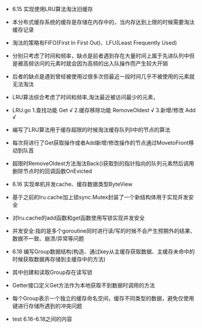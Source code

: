 - 6.15 实现使用LRU算法淘汰旧缓存
- 本分布式缓存系统的缓存是存储在内存中的，当内存达到上限的时候需要淘汰缓存记录
- 淘汰的策略有FIFO(First In First Out)、LFU(Least Frequently Used)
- 分别只考虑了时间和频率，缺点是前者遇到存在大量时间上属于先进队列中但是被高频访问的元素时就会因为高频的出入队操作而产生较大开销
- 后者的缺点是遇到曾经被使用过很多次但最近一段时间几乎不被使用的元素就无法淘汰
- LRU算法综合考虑了时间和频率,淘汰最近被访问最少的元素，
- LRU.go 1.查找功能 Get √ 2.缓存移除功能 RemoveOldest √ 3.新增/修改 Add √
- 编写了LRU算法用于缓存超限的时候淘汰缓存队列ll中的节点的算法
- 每次将进行了Get获取操作或者Add新增/修改操作的节点通过MovetoFront移动到队首
- 超限时RemoveOldest方法淘汰Back()获取到的指针指向的队列元素然后调用删除节点时的回调函数OnEvicted

- 6.16 实现单机并发cache、缓存数据类型ByteView
- 基于之前的lru.cache加上锁sync.Mutex封装了一个新结构体用于实现并发安全
- 对lru.cache的add函数和get函数使用写锁实现并发安全
- 并发安全:指的是多个goroutine同时进行读/写的时候不会产生预期外的结果、数据不一致、崩溃/异常等问题

- 6.18 编写Group数据结构(构造、通过key从主缓存获取数据、主缓存未命中的时候获取数据再存储到主缓存中的方法)
- 其中创建和读取Group存在读写锁
- Getter接口定义Get方法作为本地获取不到数据时调用的方法
- 每个Group表示一个独立的缓存命名空间，缓存不同类型的数据，避免仅使用键进行存储所遇到的冲突问题
- test 6.16-6.18之间的内容

